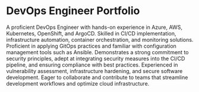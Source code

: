 # DevOps Engineer Portfolio

A proficient DevOps Engineer with hands-on experience in Azure, AWS, Kubernetes, OpenShift, and ArgoCD. Skilled in CI/CD implementation, infrastructure automation, container orchestration, and monitoring solutions. Proficient in applying GitOps practices and familiar with configuration management tools such as Ansible. Demonstrates a strong commitment to security principles, adept at integrating security measures into the CI/CD pipeline, and ensuring compliance with best practices. Experienced in vulnerability assessment, infrastructure hardening, and secure software development. Eager to collaborate and contribute to teams that streamline development workflows and optimize cloud infrastructure.
